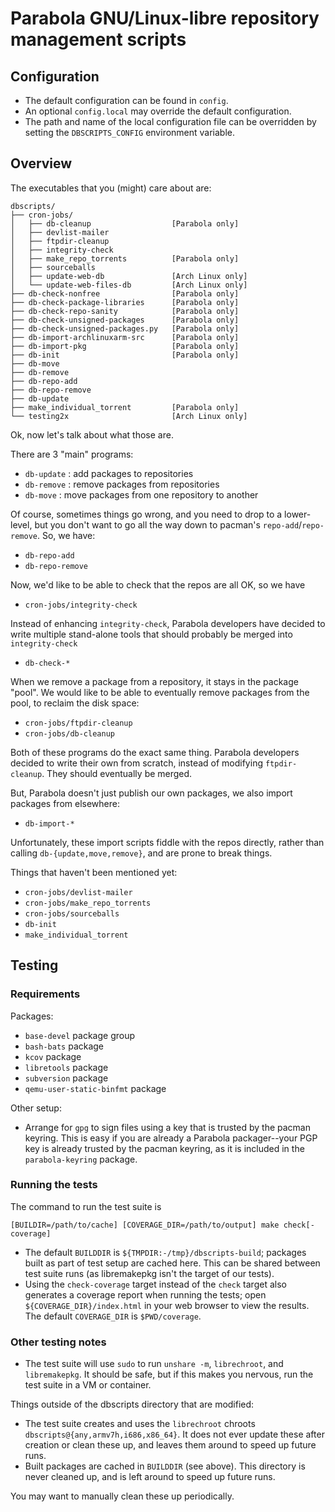 # Parabola GNU/Linux-libre repository management scripts
## Configuration
* The default configuration can be found in `config`.
* An optional `config.local` may override the default configuration.
* The path and name of the local configuration file can be overridden
  by setting the `DBSCRIPTS_CONFIG` environment variable.
## Overview
The executables that you (might) care about are:

    dbscripts/
    ├── cron-jobs/
    │   ├── db-cleanup                  [Parabola only]
    │   ├── devlist-mailer
    │   ├── ftpdir-cleanup
    │   ├── integrity-check
    │   ├── make_repo_torrents          [Parabola only]
    │   ├── sourceballs
    │   ├── update-web-db               [Arch Linux only]
    │   └── update-web-files-db         [Arch Linux only]
    ├── db-check-nonfree                [Parabola only]
    ├── db-check-package-libraries      [Parabola only]
    ├── db-check-repo-sanity            [Parabola only]
    ├── db-check-unsigned-packages      [Parabola only]
    ├── db-check-unsigned-packages.py   [Parabola only]
    ├── db-import-archlinuxarm-src      [Parabola only]
    ├── db-import-pkg                   [Parabola only]
    ├── db-init                         [Parabola only]
    ├── db-move
    ├── db-remove
    ├── db-repo-add
    ├── db-repo-remove
    ├── db-update
    ├── make_individual_torrent         [Parabola only]
    └── testing2x                       [Arch Linux only]

Ok, now let's talk about what those are.

There are 3 "main" programs:

 - `db-update` : add packages to repositories
 - `db-remove` : remove packages from repositories
 - `db-move`   : move packages from one repository to another

Of course, sometimes things go wrong, and you need to drop to a
lower-level, but you don't want to go all the way down to pacman's
`repo-add`/`repo-remove`.  So, we have:

 - `db-repo-add`
 - `db-repo-remove`

Now, we'd like to be able to check that the repos are all OK, so we
have

 - `cron-jobs/integrity-check`

Instead of enhancing `integrity-check`, Parabola developers have
decided to write multiple stand-alone tools that should probably be
merged into `integrity-check`

 - `db-check-*`

When we remove a package from a repository, it stays in the package
"pool".  We would like to be able to eventually remove packages from
the pool, to reclaim the disk space:

 - `cron-jobs/ftpdir-cleanup`
 - `cron-jobs/db-cleanup`

Both of these programs do the exact same thing.  Parabola developers
decided to write their own from scratch, instead of modifying
`ftpdir-cleanup`.  They should eventually be merged.

But, Parabola doesn't just publish our own packages, we also import
packages from elsewhere:

 - `db-import-*`

Unfortunately, these import scripts fiddle with the repos directly,
rather than calling `db-{update,move,remove}`, and are prone to break
things.

Things that haven't been mentioned yet:

 - `cron-jobs/devlist-mailer`
 - `cron-jobs/make_repo_torrents`
 - `cron-jobs/sourceballs`
 - `db-init`
 - `make_individual_torrent`

## Testing

### Requirements

Packages:

 - `base-devel` package group
 - `bash-bats` package
 - `kcov` package
 - `libretools` package
 - `subversion` package
 - `qemu-user-static-binfmt` package

Other setup:

 - Arrange for `gpg` to sign files using a key that is trusted by the
   pacman keyring.  This is easy if you are already a Parabola
   packager--your PGP key is already trusted by the pacman keyring, as
   it is included in the `parabola-keyring` package.

### Running the tests

The command to run the test suite is

    [BUILDIR=/path/to/cache] [COVERAGE_DIR=/path/to/output] make check[-coverage]

 - The default `BUILDDIR` is `${TMPDIR:-/tmp}/dbscripts-build`;
   packages built as part of test setup are cached here.  This can be
   shared between test suite runs (as libremakepkg isn't the target of
   our tests).
 - Using the `check-coverage` target instead of the `check` target
   also generates a coverage report when running the tests; open
   `${COVERAGE_DIR}/index.html` in your web browser to view the
   results.  The default `COVERAGE_DIR` is `$PWD/coverage`.

### Other testing notes

 - The test suite will use `sudo` to run `unshare -m`, `librechroot`,
   and `libremakepkg`.  It should be safe, but if this makes you
   nervous, run the test suite in a VM or container.

Things outside of the dbscripts directory that are modified:

 - The test suite creates and uses the `librechroot` chroots
   `dbscripts@{any,armv7h,i686,x86_64}`.  It does not ever update
   these after creation or clean these up, and leaves them around to
   speed up future runs.
 - Built packages are cached in `BUILDDIR` (see above).  This
   directory is never cleaned up, and is left around to speed up
   future runs.

You may want to manually clean these up periodically.
